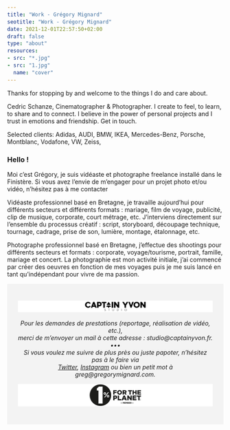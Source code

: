 ```yaml
---
title: "Work - Grégory Mignard"
seotitle: "Work - Grégory Mignard"
date: 2021-12-01T22:57:50+02:00
draft: false
type: "about"
resources:
- src: "*.jpg"
- src: "1.jpg"
  name: "cover"
---
```


Thanks for stopping by and welcome to the things I do and care about.

Cedric Schanze, Cinematographer & Photographer.
I create to feel, to learn, to share and to connect. I believe in the power of personal projects and I trust in emotions and friendship. Get in touch.

Selected clients:
Adidas, AUDI, BMW, IKEA, Mercedes-Benz, Porsche, Montblanc, Vodafone, VW, Zeiss,



### Hello !

Moi c’est Grégory, je suis vidéaste et photographe freelance installé dans le Finistère.
Si vous avez l’envie de m’engager pour un projet photo et/ou vidéo, n’hésitez pas à me contacter 

Vidéaste professionnel basé en Bretagne, je travaille aujourd’hui pour différents secteurs et différents formats : mariage, film de voyage, publicité, clip de musique, corporate, court métrage, etc. 
J’interviens directement sur l’ensemble du processus créatif : script, storyboard, découpage technique, tournage, cadrage, prise de son, lumière, montage, étalonnage, etc.

Photographe professionnel basé en Bretagne, j’effectue des shootings pour différents secteurs et formats : corporate, voyage/tourisme, portrait, famille, mariage et concert.
La photographie est mon activité initiale, j’ai commencé par créer des oeuvres en fonction de mes voyages puis je me suis lancé en tant qu’indépendant pour vivre de ma passion.

<div style="max-width: 57rem!important; background-color: #F3F3F3;border:1px solid #F3F3F3;padding:24px;text-align:center;font-style: italic;"><p><a href="https://captainyvon.fr/" target="_blank" style="border-bottom: none;""><img src="cys.png" /></a></p><p>Pour les demandes de prestations (reportage, réalisation de vidéo, etc.),<br/>merci de m’envoyer un mail à cette adresse : studio@captainyvon.fr.<br/>•••<br/>Si vous voulez me suivre de plus près ou juste papoter, n’hésitez pas à le faire via<br/><a href="https://twitter.com/gregmignard/" target="_blank">Twitter</a>, <a href="https://instagram.com/gregmignard/" target="_blank">Instagram</a> ou bien un petit mot à greg@gregorymignard.com.</p><p><a href="https://www.onepercentfortheplanet.fr/" target="_blank" style="border-bottom: none;""><img src="1percent.png" /></a></p></div>